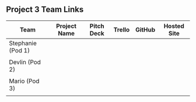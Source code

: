 ## Project 3 Team Links

| Team | Project Name | Pitch Deck | Trello | GitHub | Hosted Site |
|---|:---:|:---:|:---:|:---:|:---:|
| Stephanie (Pod 1) |  |  |  |  |  |
|  |  |  |  |  |  |
| Devlin (Pod 2) |  |  |  |  |  |
|  |  |  |  |  |  |
| Mario (Pod 3) |  |  |  |  |  |
|  |  |  |  |  |  |
